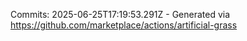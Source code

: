 Commits: 2025-06-25T17:19:53.291Z - Generated via https://github.com/marketplace/actions/artificial-grass
<br>
